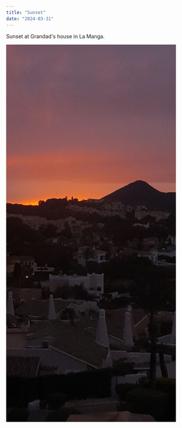 ```yaml
---
title: "Sunset"
date: "2024-03-31"
---
```


Sunset at Grandad's house in La Manga.

![](images/20240331_2024591617468979769620790-461x1024.jpg)
